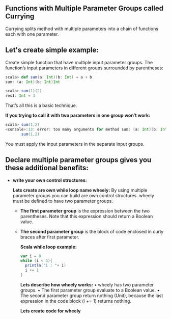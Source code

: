 ## Functions with Multiple Parameter Groups called Currying
Currying splits method with multiple parameters into a chain of functions each with one parameter.

## Let's create simple example:

Create simple function that have multiple input parameter groups.  The function’s input parameters in different groups surrounded by parentheses:
```scala
scala> def sum(a: Int)(b: Int) = a + b
sum: (a: Int)(b: Int)Int

scala> sum(1)(2)
res1: Int = 3
```
That’s all this is a basic technique.

**If you trying to call it with two parameters in one group won’t work:**
```scala
scala> sum(1,2)
<console>:13: error: too many arguments for method sum: (a: Int)(b: Int)Int
       sum(1,2)
```
You must apply the input parameters in the separate input groups.

## Declare multiple parameter groups gives you these additional benefits:

 - **write your own control structures:**

	**Lets create are own while loop name wheely:**  By using multiple parameter groups you can build are own control structures. wheely must be defined to have two parameter groups.
	

	 - **The first parameter group** is the expression between the two parentheses. Note that this expression should return a Boolean value.
	 - **The second parameter group** is the block of code enclosed in curly braces after first parameter.

		**Scala while loop example:**
		```scala
		var i = 0
	    while (i < 3){
	      println("i : "+ i)
	      i += 1
	    }
		```
		**Lets describe how wheely works:**
		• wheely has two parameter groups.
		• The first parameter group evaluate to a Boolean value.
		• The second parameter group return nothing (Unit), because the last expression in the code block (i += 1) returns nothing.
		
		**Lets create code for wheely**
		
		

<!--stackedit_data:
eyJoaXN0b3J5IjpbLTEwMTc2NDQyMTMsLTE4NzI3NTk2NTksNj
c5MzMyMzY1LC00MDM5Nzc0NjEsLTE3MzIyMzg3OTgsLTQ3MTY4
Mjg5MSwyMDM2Njg2NjEyLDQ2ODk5MDI5NiwxMjc0OTY1ODUyLD
gxNzg2MTgxMyw1MjEyNzQyOTMsLTMwNzI5MjQ3LDEyMTUxMzI1
MzIsLTEzNDMxODYwNDcsMTg2NjM3MzAxMywtMTE5Mjc3NDc1NS
w5NzYxNDc0NzMsLTg5Mzc2ODg0LC0xMDc5NDM0MTM3LC01NjUx
MTM2MzddfQ==
-->